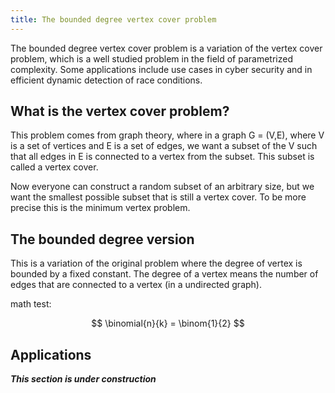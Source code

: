 ```yaml
---
title: The bounded degree vertex cover problem
---
```


The bounded degree vertex cover problem is a variation of the vertex cover problem, which is a well studied problem in the field of parametrized complexity. Some applications include use cases in cyber security and in efficient dynamic detection of race conditions.

## What is the vertex cover problem?

This problem comes from graph theory, where in a graph G = (V,E), where V is a set of vertices and E is a set of edges, we want a subset of the V such that all edges in E is connected to a vertex from the subset. This subset is called a vertex cover. 

Now everyone can construct a random subset of an arbitrary size, but we want the smallest possible subset that is still a vertex cover. To be more precise this is the minimum vertex problem.

## The bounded degree version

This is a variation of the original problem where the degree of vertex is bounded by a fixed constant. The degree of a vertex means the number of edges that are connected to a vertex (in a undirected graph). 

math test:

$$
\binomial{n}{k} = \binom{1}{2}
$$

## Applications

**_This section is under construction_**
